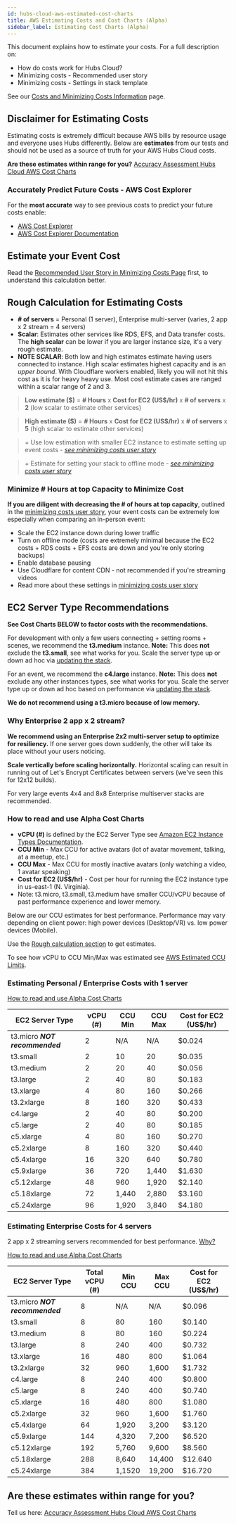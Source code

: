 ```yaml
---
id: hubs-cloud-aws-estimated-cost-charts
title: AWS Estimating Costs and Cost Charts (Alpha)
sidebar_label: Estimating Cost Charts (Alpha)
---
```


This document explains how to estimate your costs. For a full description on:

- How do costs work for Hubs Cloud?
- Minimizing costs - Recommended user story
- Minimizing costs - Settings in stack template

See our [Costs and Minimizing Costs Information](./hubs-cloud-aws-costs.md) page.

## Disclaimer for Estimating Costs

Estimating costs is extremely difficult because AWS bills by resource usage and everyone uses Hubs differently. Below are **estimates** from our tests and should not be used as a source of truth for your AWS Hubs Cloud costs.

**Are these estimates within range for you?** [Accuracy Assessment Hubs Cloud AWS Cost Charts](https://forms.gle/WD5dQ6k2zEjTkYQR6)

### Accurately Predict Future Costs - AWS Cost Explorer

For the **most accurate** way to see previous costs to predict your future costs enable:

- [AWS Cost Explorer](https://console.aws.amazon.com/billing/home)
- [AWS Cost Explorer Documentation](https://docs.aws.amazon.com/awsaccountbilling/latest/aboutv2/ce-what-is.html)

## Estimate your Event Cost

Read the [Recommended User Story in Minimizing Costs Page](./hubs-cloud-aws-costs.md#minimize-your-hubs-cloud-costs---a-user-story) first, to understand this calculation better.

## Rough Calculation for Estimating Costs

- **\# of servers** = Personal (1 server), Enterprise multi-server (varies, 2 app x 2 stream = 4 servers)
- **Scalar**: Estimates other services like RDS, EFS, and Data transfer costs. The **high scalar** can be lower if you are larger instance size, it's a very rough estimate.
- **NOTE SCALAR**: Both low and high estimates estimate having users connected to instance. High scalar estimates highest capacity and is an _upper bound_. With Cloudflare workers enabled, likely you will not hit this cost as it is for heavy heavy use. Most cost estimate cases are ranged within a scalar range of 2 and 3.

> **Low estimate (\$)** = **# Hours** x **Cost for EC2 (US\$/hr)** x **# of servers** x **2** (low scalar to estimate other services)

> **High estimate (\$)** = **# Hours** x **Cost for EC2 (US\$/hr)** x **# of servers** x **5** (high scalar to estimate other services)

> \+ Use low estimation with smaller EC2 instance to estimate setting up event costs - _[see minimizing costs user story](./hubs-cloud-aws-costs.md#minimize-your-hubs-cloud-costs---a-user-story)_

> \+ Estimate for setting your stack to offline mode - _[see minimizing costs user story](./hubs-cloud-aws-costs.md#minimize-your-hubs-cloud-costs---a-user-story)_

### Minimize # Hours at top Capacity to Minimize Cost

**If you are diligent with decreasing the # of hours at top capacity**, outlined in the [minimizing costs user story](./hubs-cloud-aws-costs.md#minimize-your-hubs-cloud-costs---a-user-story), your event costs can be extremely low especially when comparing an in-person event:

- Scale the EC2 instance down during lower traffic
- Turn on offline mode (costs are extremely minimal because the EC2 costs + RDS costs + EFS costs are down and you're only storing backups)
- Enable database pausing
- Use Cloudflare for content CDN - not recommended if you're streaming videos
- Read more about these settings in [minimizing costs user story](./hubs-cloud-aws-costs.md#minimize-your-hubs-cloud-costs---a-user-story)

## EC2 Server Type Recommendations

**See Cost Charts BELOW to factor costs with the recommendations.**

For development with only a few users connecting + setting rooms + scenes, we recommend the **t3.medium** instance.
**Note:** This does **not** exclude the **t3.small**, see what works for you. Scale the server type up or down ad hoc via [updating the stack](./hubs-cloud-aws-updating-the-stack.md).

For an event, we recommend the **c4.large** instance.
**Note:** This does **not** exclude any other instances types, see what works for you. Scale the server type up or down ad hoc based on performance via [updating the stack](./hubs-cloud-aws-updating-the-stack.md).

**We do not recommend using a t3.micro because of low memory.**

### Why Enterprise 2 app x 2 stream?

**We recommend using an Enterprise 2x2 multi-server setup to optimize for resiliency.** If one server goes down suddenly, the other will take its place without your users noticing.

**Scale vertically before scaling horizontally.** Horizontal scaling can result in running out of Let's Encrypt Certificates between servers (we've seen this for 12x12 builds).

For very large events 4x4 and 8x8 Enterprise multiserver stacks are recommended.

### How to read and use Alpha Cost Charts

- **vCPU (#)** is defined by the EC2 Server Type see [Amazon EC2 Instance Types Documentation](https://aws.amazon.com/ec2/instance-types/).
- **CCU Min** - Max CCU for active avatars (lot of avatar movement, talking, at a meetup, etc.)
- **CCU Max** - Max CCU for mostly inactive avatars (only watching a video, 1 avatar speaking)
- **Cost for EC2 (US\$/hr)** - Cost per hour for running the EC2 instance type in us-east-1 (N. Virginia).
- Note: t3.micro, t3.small, t3.medium have smaller CCU/vCPU because of past performance experience and lower memory.

Below are our CCU estimates for best performance. Performance may vary depending on client power: high power devices (Desktop/VR) vs. low power devices (Mobile).

Use the [Rough calculation section](****) to get estimates.

To see how vCPU to CCU Min/Max was estimated see [AWS Estimated CCU Limits](./hubs-cloud-aws-estimated-ccu-limits.md).

### Estimating Personal / Enterprise Costs with 1 server

[How to read and use Alpha Cost Charts](./hubs-cloud-aws-estimated-cost-charts.md#how-to-read-and-use-alpha-cost-charts)

| EC2 Server Type                | vCPU (#) | CCU Min | CCU Max | Cost for EC2 (US\$/hr) |
| ------------------------------ | -------- | ------- | ------- | ---------------------- |
| t3.micro _**NOT recommended**_ | 2        | N/A     | N/A     | \$0.024                |
| t3.small                       | 2        | 10      | 20      | \$0.035                |
| t3.medium                      | 2        | 20      | 40      | \$0.056                |
| t3.large                       | 2        | 40      | 80      | \$0.183                |
| t3.xlarge                      | 4        | 80      | 160     | \$0.266                |
| t3.2xlarge                     | 8        | 160     | 320     | \$0.433                |
| c4.large                       | 2        | 40      | 80      | \$0.200                |
| c5.large                       | 2        | 40      | 80      | \$0.185                |
| c5.xlarge                      | 4        | 80      | 160     | \$0.270                |
| c5.2xlarge                     | 8        | 160     | 320     | \$0.440                |
| c5.4xlarge                     | 16       | 320     | 640     | \$0.780                |
| c5.9xlarge                     | 36       | 720     | 1,440   | \$1.630                |
| c5.12xlarge                    | 48       | 960     | 1,920   | \$2.140                |
| c5.18xlarge                    | 72       | 1,440   | 2,880   | \$3.160                |
| c5.24xlarge                    | 96       | 1,920   | 3,840   | \$4.180                |

### Estimating Enterprise Costs for 4 servers

2 app x 2 streaming servers recommended for best performance. [Why?](./hubs-cloud-aws-estimated-cost-charts.md#why-enterprise-2-app-x-2-stream)

[How to read and use Alpha Cost Charts](./hubs-cloud-aws-estimated-cost-charts.md#how-to-read-and-use-alpha-cost-charts)

| EC2 Server Type                | Total vCPU (#) | Min CCU | Max CCU | Cost for EC2 (US\$/hr) |
| ------------------------------ | -------------- | ------- | ------- | ---------------------- |
| t3.micro _**NOT recommended**_ | 8              | N/A     | N/A     | \$0.096                |
| t3.small                       | 8              | 80      | 160     | \$0.140                |
| t3.medium                      | 8              | 80      | 160     | \$0.224                |
| t3.large                       | 8              | 240     | 400     | \$0.732                |
| t3.xlarge                      | 16             | 480     | 800     | \$1.064                |
| t3.2xlarge                     | 32             | 960     | 1,600   | \$1.732                |
| c4.large                       | 8              | 240     | 400     | \$0.800                |
| c5.large                       | 8              | 240     | 400     | \$0.740                |
| c5.xlarge                      | 16             | 480     | 800     | \$1.080                |
| c5.2xlarge                     | 32             | 960     | 1,600   | \$1.760                |
| c5.4xlarge                     | 64             | 1,920   | 3,200   | \$3.120                |
| c5.9xlarge                     | 144            | 4,320   | 7,200   | \$6.520                |
| c5.12xlarge                    | 192            | 5,760   | 9,600   | \$8.560                |
| c5.18xlarge                    | 288            | 8,640   | 14,400  | \$12.640               |
| c5.24xlarge                    | 384            | 1,1520  | 19,200  | \$16.720               |

## Are these estimates within range for you?

Tell us here: [Accuracy Assessment Hubs Cloud AWS Cost Charts](https://forms.gle/WD5dQ6k2zEjTkYQR6)
